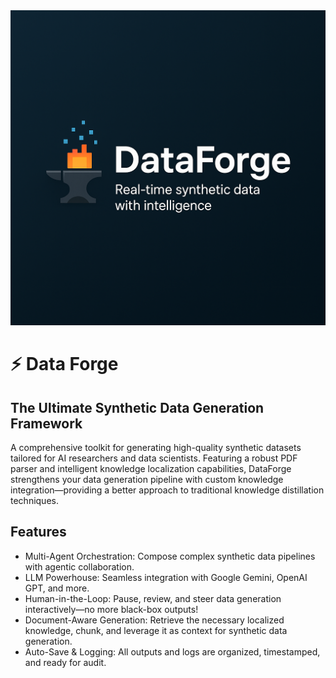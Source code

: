 <div align="center"><img src="https://github.com/phamkinhquoc2002/dataforge/blob/main/data%20f0rge.png" alt="My Image" width="900"/></div>


# ⚡️ Data Forge
## The Ultimate Synthetic Data Generation Framework

A comprehensive toolkit for generating high-quality synthetic datasets tailored for AI researchers and data scientists. Featuring a robust PDF parser and intelligent knowledge localization capabilities, DataForge strengthens your data generation pipeline with custom knowledge integration—providing a better approach to traditional knowledge distillation techniques.

## Features
* Multi-Agent Orchestration: Compose complex synthetic data pipelines with agentic collaboration.
* LLM Powerhouse: Seamless integration with Google Gemini, OpenAI GPT, and more.
* Human-in-the-Loop: Pause, review, and steer data generation interactively—no more black-box outputs!
* Document-Aware Generation: Retrieve the necessary localized knowledge, chunk, and leverage it as context for synthetic data generation.
* Auto-Save & Logging: All outputs and logs are organized, timestamped, and ready for audit.
